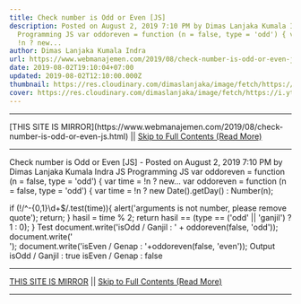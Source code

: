 ```yaml
---
title: Check number is Odd or Even [JS]
description: Posted on August 2, 2019 7:10 PM by Dimas Lanjaka Kumala Indra JS
  Programming JS var oddoreven = function (n = false, type = 'odd') { var time =
  !n ? new...
author: Dimas Lanjaka Kumala Indra
url: https://www.webmanajemen.com/2019/08/check-number-is-odd-or-even-js.html
date: 2019-08-02T19:10:04+07:00
updated: 2019-08-02T12:10:00.000Z
thumbnail: https://res.cloudinary.com/dimaslanjaka/image/fetch/https://i.ytimg.com/vi/jFazrvLodrA/maxresdefault.jpg
cover: https://res.cloudinary.com/dimaslanjaka/image/fetch/https://i.ytimg.com/vi/jFazrvLodrA/maxresdefault.jpg
---
```


<hr/> [THIS SITE IS MIRROR](https://www.webmanajemen.com/2019/08/check-number-is-odd-or-even-js.html) || <a href="https://www.webmanajemen.com/2019/08/check-number-is-odd-or-even-js.html" rel="follow" class="button" id="read-more">Skip to Full Contents (Read More)</a> <hr/> Check number is Odd or Even [JS] - Posted on August 2, 2019 7:10 PM by Dimas Lanjaka Kumala Indra JS Programming JS var oddoreven = function (n = false, type = 'odd') { var time = !n ? new... var oddoreven = function (n = false, type = 'odd') {
  var time = !n ? new Date().getDay() : Number(n);
  
  if (!/^-{0,1}\d+$/.test(time)){
    alert('arguments is not number, please remove quote');
    return;
  }
  hasil = time % 2;
  return hasil == (type == ('odd' || 'ganjil') ? 1 : 0);
}
Test
document.write('isOdd / Ganjil : ' + oddoreven(false, 'odd'));
document.write('<br/>');
document.write('isEven / Genap : '+oddoreven(false, 'even'));
Output
isOdd / Ganjil : true
isEven / Genap : false <hr/> [THIS SITE IS MIRROR](https://www.webmanajemen.com/2019/08/check-number-is-odd-or-even-js.html) || <a href="https://www.webmanajemen.com/2019/08/check-number-is-odd-or-even-js.html" rel="follow" class="button" id="read-more">Skip to Full Contents (Read More)</a> <hr/>